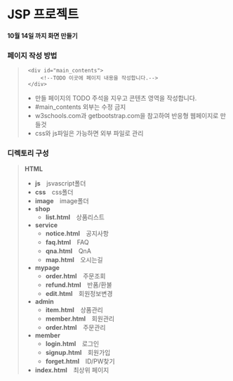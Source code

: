 # JSP 프로젝트
#### 10월 14일 까지 화면 만들기

### 페이지 작성 방법
>      <div id="main_contents">
>          <!--TODO 이곳에 페이지 내용을 작성합니다.-->
>      </div>
> * 만들 페이지의 TODO 주석을 지우고 콘텐츠 영역을 작성합니다.
> * #main_contents 외부는 수정 금지
> * w3schools.com과 getbootstrap.com을 참고하여 반응형 웹페이지로 만들것
> * css와 js파일은 가능하면 외부 파일로 관리

### 디렉토리 구성
><b>HTML</b>
> * <b>js</b>　jsvascript폴더
> * <b>css</b>　css폴더
> * <b>image</b>　image폴더
> * <b>shop</b>
>     * <b>list.html</b>　상품리스트
> * <b>service</b>
>     * <b>notice.html</b>　공지사항
>     * <b>faq.html</b>　FAQ
>     * <b>qna.html</b>　QnA
>     * <b>map.html</b>　오시는길
> * <b>mypage</b>
>     * <b>order.html</b>　주문조회
>     * <b>refund.html</b>　반품/환불
>     * <b>edit.html</b>　회원정보변경
> * <b>admin</b>
>     * <b>item.html</b>　상품관리
>     * <b>member.html</b>　회원관리
>     * <b>order.html</b>　주문관리
> * <b>member</b>
>     * <b>login.html</b>　로그인
>     * <b>signup.html</b>　회원가입
>     * <b>forget.html</b>　ID/PW찾기
> * <b>index.html</b>　최상위 페이지 
